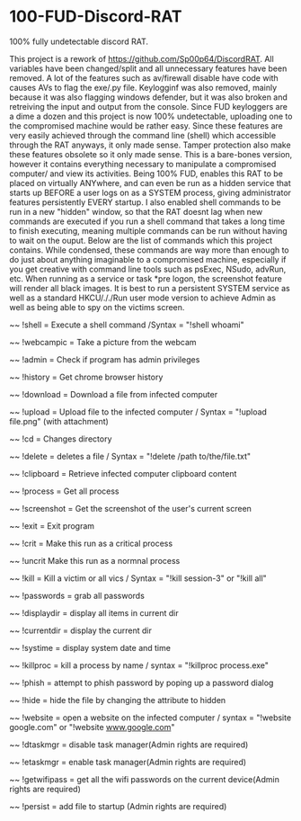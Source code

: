 # 100-FUD-Discord-RAT
100% fully undetectable discord RAT.

This project is a rework of https://github.com/Sp00p64/DiscordRAT. All variables have been changed/split and all unnecessary features have been removed.  A lot of the features such as av/firewall disable have code with causes AVs to flag the exe/.py file. Keylogginf was also removed, mainly because it was also flagging windows defender, but it was also broken and retreiving the input and output from the console.  Since FUD keyloggers are a dime a dozen and this project is now 100% undetectable, uploading one to the compromised machine would be rather easy.  Since these features are very easily achieved through the command line (shell) which accessible through the RAT anyways, it only made sense.  Tamper protection also make these features obsolete so it only made sense. This is a bare-bones version, however it contains everything necessary to manipulate a compromised computer/ and view its activities.  Being 100% FUD, enables this RAT to be placed on virtually ANYwhere, and can even be run as a hidden service that starts up BEFORE a user logs on as a SYSTEM process, giving administrator features persistently EVERY startup.  I also enabled shell commands to be run in a new "hidden" window, so that the RAT doesnt lag when new commands are executed if you run a shell command that takes a long time to finish executing, meaning multiple commands can be run without having to wait on the ouput.  Below are the list of commands which this project contains.  While condensed, these commands are way more than enough to do just about anything imaginable to a compromised machine, especially if you get creative with command line tools such as psExec, NSudo, advRun, etc. When running as a service or task *pre logon, the screenshot feature will render all black images. It is best to run a persistent SYSTEM service as well as a standard HKCU/././Run user mode version to achieve Admin as well as being able to spy on the victims screen.

~~ !shell = Execute a shell command /Syntax  = "!shell whoami"

~~ !webcampic = Take a picture from the webcam

~~ !admin = Check if program has admin privileges

~~ !history = Get chrome browser history

~~ !download = Download a file from infected computer

~~ !upload = Upload file to the infected computer / Syntax = "!upload file.png" (with attachment)

~~ !cd = Changes directory

~~ !delete = deletes a file / Syntax = "!delete /path to/the/file.txt"

~~ !clipboard = Retrieve infected computer clipboard content

~~ !process = Get all process

~~ !screenshot = Get the screenshot of the user's current screen

~~ !exit = Exit program

~~ !crit = Make this run as a critical process

~~ !uncrit Make this run as a normnal process

~~ !kill = Kill a victim or all vics / Syntax = "!kill session-3" or "!kill all"

~~ !passwords = grab all passwords

~~ !displaydir = display all items in current dir

~~ !currentdir = display the current dir

~~ !systime = display system date and time

~~ !killproc = kill a process by name / syntax = "!killproc process.exe"

~~ !phish = attempt to phish password by poping up a password dialog

~~ !hide = hide the file by changing the attribute to hidden

~~ !website = open a website on the infected computer / syntax = "!website google.com" or "!website www.google.com"

~~ !dtaskmgr = disable task manager(Admin rights are required)

~~ !etaskmgr = enable task manager(Admin rights are required)

~~ !getwifipass = get all the wifi passwords on the current device(Admin rights are required)

~~ !persist = add file to startup (Admin rights are required)

